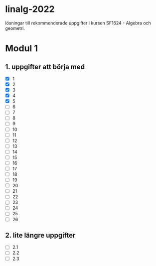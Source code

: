 # linalg-2022
lösningar till rekommenderade uppgifter i kursen SF1624 - Algebra och geometri.

# Modul 1

## 1. uppgifter att börja med
- [x] 1
- [x] 2
- [x] 3
- [x] 4
- [x] 5
- [ ] 6
- [ ] 7
- [ ] 8
- [ ] 9
- [ ] 10
- [ ] 11
- [ ] 12
- [ ] 13
- [ ] 14
- [ ] 15
- [ ] 16
- [ ] 17
- [ ] 18
- [ ] 19
- [ ] 20
- [ ] 21
- [ ] 22
- [ ] 23
- [ ] 24
- [ ] 25
- [ ] 26

## 2. lite längre uppgifter
- [ ] 2.1
- [ ] 2.2
- [ ] 2.3
